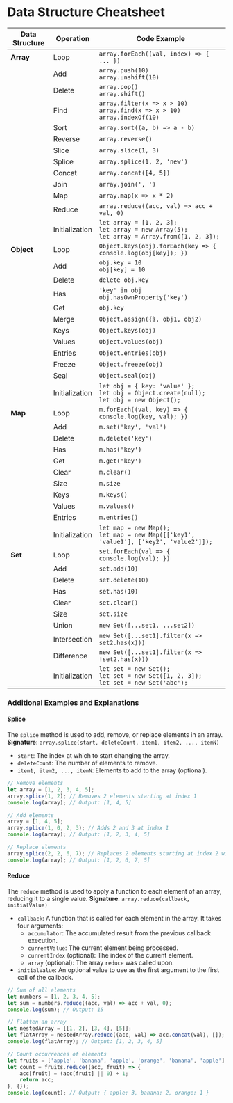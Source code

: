 # Data Structure Cheatsheet

| Data Structure | Operation       | Code Example                                                                 |
|----------------|-----------------|------------------------------------------------------------------------------|
| **Array**      | Loop            | `array.forEach((val, index) => { ... })`                                     |
|                | Add             | `array.push(10)`<br/> `array.unshift(10)`                                   |
|                | Delete          | `array.pop()`<br>`array.shift()`                                             |
|                | Find            | `array.filter(x => x > 10)`<br>`array.find(x => x > 10)`<br>`array.indexOf(10)` |
|                | Sort            | `array.sort((a, b) => a - b)`                                                |
|                | Reverse         | `array.reverse()`                                                           |
|                | Slice           | `array.slice(1, 3)`                                                         |
|                | Splice          | `array.splice(1, 2, 'new')`                                                 |
|                | Concat          | `array.concat([4, 5])`                                                      |
|                | Join            | `array.join(', ')`                                                          |
|                | Map             | `array.map(x => x * 2)`                                                     |
|                | Reduce          | `array.reduce((acc, val) => acc + val, 0)`                                  |
|                | Initialization  | `let array = [1, 2, 3];`<br>`let array = new Array(5);`<br>`let array = Array.from([1, 2, 3]);` |
| **Object**     | Loop            | `Object.keys(obj).forEach(key => { console.log(obj[key]); })`                |
|                | Add             | `obj.key = 10`<br>`obj[key] = 10`                                           |
|                | Delete          | `delete obj.key`                                                            |
|                | Has             | `'key' in obj`<br>`obj.hasOwnProperty('key')`                               |
|                | Get             | `obj.key`                                                                   |
|                | Merge           | `Object.assign({}, obj1, obj2)`                                             |
|                | Keys            | `Object.keys(obj)`                                                          |
|                | Values          | `Object.values(obj)`                                                        |
|                | Entries         | `Object.entries(obj)`                                                       |
|                | Freeze          | `Object.freeze(obj)`                                                        |
|                | Seal            | `Object.seal(obj)`                                                          |
|                | Initialization  | `let obj = { key: 'value' };`<br>`let obj = Object.create(null);`<br>`let obj = new Object();` |
| **Map**        | Loop            | `m.forEach((val, key) => { console.log(key, val); })`                       |
|                | Add             | `m.set('key', 'val')`                                                       |
|                | Delete          | `m.delete('key')`                                                           |
|                | Has             | `m.has('key')`                                                              |
|                | Get             | `m.get('key')`                                                              |
|                | Clear           | `m.clear()`                                                                 |
|                | Size            | `m.size`                                                                    |
|                | Keys            | `m.keys()`                                                                  |
|                | Values          | `m.values()`                                                                |
|                | Entries         | `m.entries()`                                                               |
|                | Initialization  | `let map = new Map();`<br>`let map = new Map([['key1', 'value1'], ['key2', 'value2']]);` |
| **Set**        | Loop            | `set.forEach(val => { console.log(val); })`                                 |
|                | Add             | `set.add(10)`                                                               |
|                | Delete          | `set.delete(10)`                                                            |
|                | Has             | `set.has(10)`                                                               |
|                | Clear           | `set.clear()`                                                               |
|                | Size            | `set.size`                                                                  |
|                | Union           | `new Set([...set1, ...set2])`                                               |
|                | Intersection    | `new Set([...set1].filter(x => set2.has(x)))`                               |
|                | Difference      | `new Set([...set1].filter(x => !set2.has(x)))`                              |
|                | Initialization  | `let set = new Set();`<br>`let set = new Set([1, 2, 3]);`<br>`let set = new Set('abc');` |

### Additional Examples and Explanations

#### Splice
The `splice` method is used to add, remove, or replace elements in an array.
**Signature**: `array.splice(start, deleteCount, item1, item2, ..., itemN)`

- `start`: The index at which to start changing the array.
- `deleteCount`: The number of elements to remove.
- `item1, item2, ..., itemN`: Elements to add to the array (optional).

```javascript
// Remove elements
let array = [1, 2, 3, 4, 5];
array.splice(1, 2); // Removes 2 elements starting at index 1
console.log(array); // Output: [1, 4, 5]

// Add elements
array = [1, 4, 5];
array.splice(1, 0, 2, 3); // Adds 2 and 3 at index 1
console.log(array); // Output: [1, 2, 3, 4, 5]

// Replace elements
array.splice(2, 2, 6, 7); // Replaces 2 elements starting at index 2 with 6 and 7
console.log(array); // Output: [1, 2, 6, 7, 5]
```

#### Reduce
The `reduce` method is used to apply a function to each element of an array, reducing it to a single value.
**Signature**: `array.reduce(callback, initialValue)`

- `callback`: A function that is called for each element in the array. It takes four arguments:
    - `accumulator`: The accumulated result from the previous callback execution.
    - `currentValue`: The current element being processed.
    - `currentIndex` (optional): The index of the current element.
    - `array` (optional): The array `reduce` was called upon.
- `initialValue`: An optional value to use as the first argument to the first call of the callback.

```javascript
// Sum of all elements
let numbers = [1, 2, 3, 4, 5];
let sum = numbers.reduce((acc, val) => acc + val, 0);
console.log(sum); // Output: 15

// Flatten an array
let nestedArray = [[1, 2], [3, 4], [5]];
let flatArray = nestedArray.reduce((acc, val) => acc.concat(val), []);
console.log(flatArray); // Output: [1, 2, 3, 4, 5]

// Count occurrences of elements
let fruits = ['apple', 'banana', 'apple', 'orange', 'banana', 'apple'];
let count = fruits.reduce((acc, fruit) => {
    acc[fruit] = (acc[fruit] || 0) + 1;
    return acc;
}, {});
console.log(count); // Output: { apple: 3, banana: 2, orange: 1 }
```